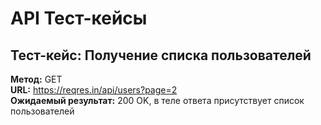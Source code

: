 # API Тест-кейсы

## Тест-кейс: Получение списка пользователей

**Метод:** GET  
**URL:** https://reqres.in/api/users?page=2  
**Ожидаемый результат:** 200 OK, в теле ответа присутствует список пользователей
